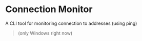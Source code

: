 # Connection Monitor
A CLI tool for monitoring connection to addresses (using ping)
> (only Windows right now)
